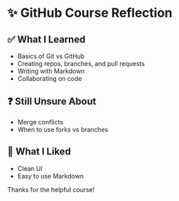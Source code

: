 # ✨ GitHub Course Reflection

## ✅ What I Learned
- Basics of Git vs GitHub
- Creating repos, branches, and pull requests
- Writing with Markdown
- Collaborating on code

## ❓ Still Unsure About
- Merge conflicts
- When to use forks vs branches

## 📘 What I Liked
- Clean UI
- Easy to use Markdown

Thanks for the helpful course!
